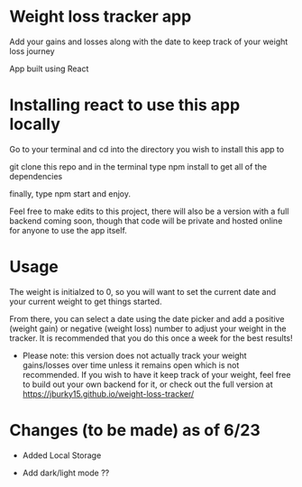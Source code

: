# Weight loss tracker app

Add your gains and losses along with the date to keep track of your weight loss journey

App built using React

# Installing react to use this app locally

Go to your terminal and cd into the directory you wish to install this app to

git clone this repo and in the terminal type npm install to get all of the dependencies

finally, type npm start and enjoy.

Feel free to make edits to this project, there will also be a version with a full backend coming soon, though that code will be private and hosted online for anyone to use the app itself.

# Usage

The weight is initialzed to 0, so you will want to set the current date and your current weight to get things started.

From there, you can select a date using the date picker and add a positive (weight gain) or negative (weight loss) number to adjust your weight in the tracker. It is recommended that you do this once a week for the best results!

- Please note: this version does not actually track your weight gains/losses over time unless it remains open which is not recommended. If you wish to have it keep track of your weight, feel free to build out your own backend for it, or check out the full version at https://jburky15.github.io/weight-loss-tracker/

# Changes (to be made) as of 6/23

- Added Local Storage

- Add dark/light mode ??
